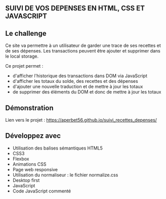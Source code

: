 ## SUIVI DE VOS DEPENSES EN HTML, CSS ET JAVASCRIPT

## Le challenge

Ce site va permettre à un utilisateur de garder une trace de ses recettes et de ses dépenses. Les transactions peuvent être ajouter et supprimer dans le local storage.

Ce projet permet :

- d'afficher l'historique des transactions dans DOM via JavaScript
- d'afficher les totaux du solde, des recettes et des dépenses
- d'ajouter une nouvelle traduction et de mettre à jour les totaux
- de supprimer des éléments du DOM et donc de mettre à jour les totaux

## Démonstration

Lien vers le projet : https://aperbet56.github.io/suivi_recettes_depenses/

## Développez avec

- Utilisation des balises sémantiques HTML5
- CSS3
- Flexbox
- Animations CSS
- Page web responsive
- Utilisation du normaliseur : le fichier normalize.css
- Desktop first
- JavaScript
- Code JavaScript commenté
